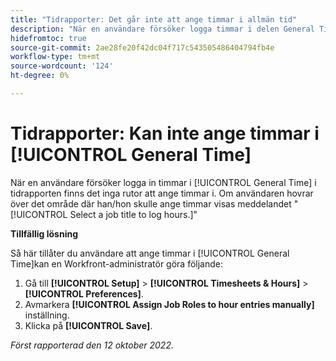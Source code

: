 ```yaml
---
title: "Tidrapporter: Det går inte att ange timmar i allmän tid"
description: "När en användare försöker logga timmar i delen General Time (Allmän tid) i tidrapporten finns det inga rutor att ange timmar i. Om användaren hovrar över det område där han/hon skulle ange timmar, visas meddelandet Välj en jobbtitel för att logga timmar."
hidefromtoc: true
source-git-commit: 2ae28fe20f42dc04f717c543505486404794fb4e
workflow-type: tm+mt
source-wordcount: '124'
ht-degree: 0%

---
```



# Tidrapporter: Kan inte ange timmar i [!UICONTROL General Time]

När en användare försöker logga in timmar i [!UICONTROL General Time] i tidrapporten finns det inga rutor att ange timmar i. Om användaren hovrar över det område där han/hon skulle ange timmar visas meddelandet &quot;[!UICONTROL Select a job title to log hours.]&quot;

**Tillfällig lösning**

Så här tillåter du användare att ange timmar i [!UICONTROL General Time]kan en Workfront-administratör göra följande:

1. Gå till **[!UICONTROL Setup]** > **[!UICONTROL Timesheets & Hours]** > **[!UICONTROL Preferences]**.
1. Avmarkera **[!UICONTROL Assign Job Roles to hour entries manually]** inställning.
1. Klicka på **[!UICONTROL Save]**.

_Först rapporterad den 12 oktober 2022._


